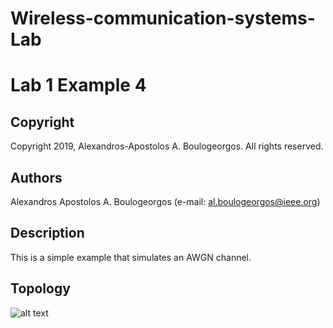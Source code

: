 # Wireless-communication-systems-Lab
# Lab 1 Example 4

## Copyright
Copyright 2019, Alexandros-Apostolos A. Boulogeorgos. All rights reserved.

## Authors
Alexandros Apostolos A. Boulogeorgos (e-mail: al.boulogeorgos@ieee.org)

## Description  
This is a simple example that simulates an AWGN channel. 

## Topology
![alt text](https://github.com/aboulogeorgos/Wireless-communication-systems-Lab/blob/master/Lab1/example4/example4.grc.png?raw=true)
